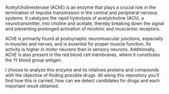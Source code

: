 Acetylcholinesterase (AChE) is an enzyme that plays a crucial role in the termination of impulse transmission in the central and peripheral nervous systems. It catalyzes the rapid hydrolysis of acetylcholine (ACh), a neurotransmitter, into choline and acetate, thereby breaking down the signal and preventing prolonged activation of nicotinic and muscarinic receptors.

AChE is primarily found at postsynaptic neuromuscular junctions, especially in muscles and nerves, and is essential for proper muscle function. Its activity is higher in motor neurons than in sensory neurons. Additionally, AChE is also present in the red blood cell membranes, where it constitutes the Yt blood group antigen.

I choose to analyze this enzyme and its relatives proteins and compounds with the objective of finding possible drugs. All along this repository you'll find how this is carried, how can we detect candidates for drugs and each important result obtained.

